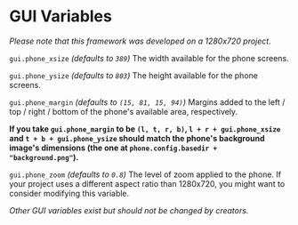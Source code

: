 # GUI Variables

*Please note that this framework was developed on a 1280x720 project.*

`gui.phone_xsize` *(defaults to `389`)*
The width available for the phone screens.

`gui.phone_ysize` *(defaults to `803`)*
The height available for the phone screens.

`gui.phone_margin` *(defaults to `(15, 81, 15, 94)`)*
Margins added to the left / top / right / bottom of the phone's available area, respectively.

**If you take `gui.phone_margin` to be `(l, t, r, b)`, `l + r + gui.phone_xsize` and `t + b + gui.phone_ysize` should match the phone's background image's dimensions (the one at `phone.config.basedir + "background.png"`).**

`gui.phone_zoom` *(defaults to `0.8`)*
The level of zoom applied to the phone. If your project uses a different aspect ratio than 1280x720, you might want to consider modifying this variable.

*Other GUI variables exist but should not be changed by creators.*